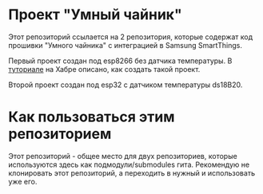 
# Проект "Умный чайник"
Этот репозиторий ссылается на 2 репозитория, которые содержат код прошивки "Умного чайника" с интеграцией в Samsung SmartThings. 

Первый проект создан под esp8266 без датчика температуры. В [туториале](https://habr.com/ru/company/samsung/blog/573514/) на Хабре описано, как создать такой проект.

Второй проект создан под esp32 с датчиком температуры ds18B20.

# Как пользоваться этим репозиторием
Этот репозиторий - общее место для двух репозиториев, которые используются здесь как подмодули/submodules гита. Рекомендую не клонировать этот репозиторий, а переходить в нужный и использовать уже его. 

